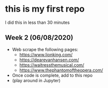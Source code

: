 # this is my first repo
I did this in less than 30 minutes

## Week 2 (06/08/2020)
* Web scrape the following pages:
  * https://www.lionking.com/
  * https://dearevanhansen.com/
  * https://waitressthemusical.com/
  * https://www.thephantomoftheopera.com/
* Once code is complete, add to this repo
* (play around in Jupyter)
